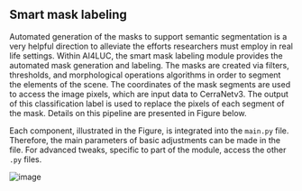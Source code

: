 ## Smart mask labeling

Automated generation of the masks to support semantic segmentation is a very helpful direction to alleviate the efforts researchers must employ in real life settings. Within AI4LUC, the smart mask labeling module provides the automated mask generation and labeling. The masks are created via filters, thresholds, and morphological operations algorithms in order to segment the elements of the scene. The coordinates of the mask segments are used to access the image pixels, which are input data to CerraNetv3. The output of this classification label is used to replace the pixels of each segment of the mask. Details on this pipeline are presented in Figure below.

Each component, illustrated in the Figure, is integrated into the `main.py` file. Therefore, the main parameters of basic adjustments can be made in the file. For advanced tweaks, specific to part of the module, access the other `.py` files.

![image](../set_page/img/smartlabelmask.jpeg)
